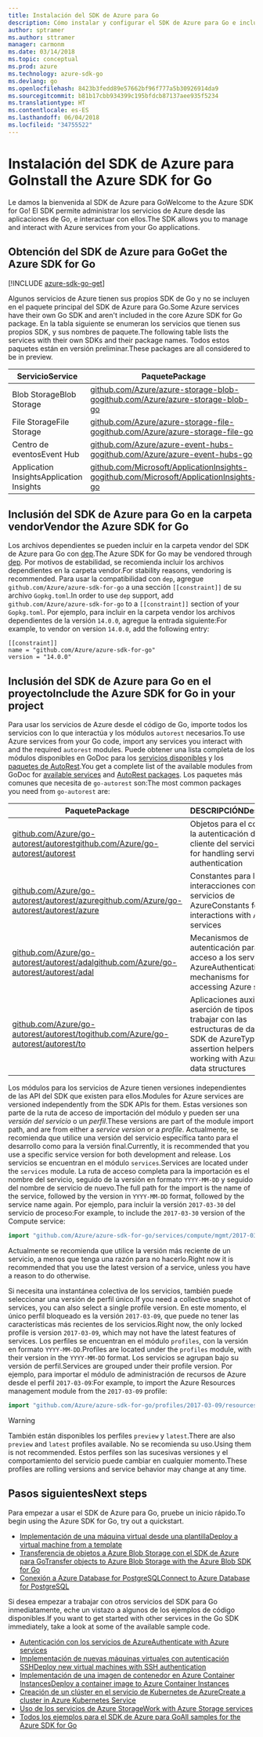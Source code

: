 ```yaml
---
title: Instalación del SDK de Azure para Go
description: Cómo instalar y configurar el SDK de Azure para Go e incluir los archivos dependientes en la carpeta vendor.
author: sptramer
ms.author: sttramer
manager: carmonm
ms.date: 03/14/2018
ms.topic: conceptual
ms.prod: azure
ms.technology: azure-sdk-go
ms.devlang: go
ms.openlocfilehash: 8423b3fedd89e57662bf96f777a5b30926914da9
ms.sourcegitcommit: b81b17cbb934399c195bfdcb87137aee935f5234
ms.translationtype: HT
ms.contentlocale: es-ES
ms.lasthandoff: 06/04/2018
ms.locfileid: "34755522"
---
```

# <a name="install-the-azure-sdk-for-go"></a><span data-ttu-id="90ccf-103">Instalación del SDK de Azure para Go</span><span class="sxs-lookup"><span data-stu-id="90ccf-103">Install the Azure SDK for Go</span></span>

<span data-ttu-id="90ccf-104">Le damos la bienvenida al SDK de Azure para Go</span><span class="sxs-lookup"><span data-stu-id="90ccf-104">Welcome to the Azure SDK for Go!</span></span> <span data-ttu-id="90ccf-105">El SDK permite administrar los servicios de Azure desde las aplicaciones de Go, e interactuar con ellos.</span><span class="sxs-lookup"><span data-stu-id="90ccf-105">The SDK allows you to manage and interact with Azure services from your Go applications.</span></span>

## <a name="get-the-azure-sdk-for-go"></a><span data-ttu-id="90ccf-106">Obtención del SDK de Azure para Go</span><span class="sxs-lookup"><span data-stu-id="90ccf-106">Get the Azure SDK for Go</span></span>

[!INCLUDE [azure-sdk-go-get](includes/azure-sdk-go-get.md)]

<span data-ttu-id="90ccf-107">Algunos servicios de Azure tienen sus propios SDK de Go y no se incluyen en el paquete principal del SDK de Azure para Go.</span><span class="sxs-lookup"><span data-stu-id="90ccf-107">Some Azure services have their own Go SDK and aren't included in the core Azure SDK for Go package.</span></span> <span data-ttu-id="90ccf-108">En la tabla siguiente se enumeran los servicios que tienen sus propios SDK, y sus nombres de paquete.</span><span class="sxs-lookup"><span data-stu-id="90ccf-108">The following table lists the services with their own SDKs and their package names.</span></span> <span data-ttu-id="90ccf-109">Todos estos paquetes están en versión preliminar.</span><span class="sxs-lookup"><span data-stu-id="90ccf-109">These packages are all considered to be in preview.</span></span>

| <span data-ttu-id="90ccf-110">Servicio</span><span class="sxs-lookup"><span data-stu-id="90ccf-110">Service</span></span> | <span data-ttu-id="90ccf-111">Paquete</span><span class="sxs-lookup"><span data-stu-id="90ccf-111">Package</span></span> |
|---------|---------|
| <span data-ttu-id="90ccf-112">Blob Storage</span><span class="sxs-lookup"><span data-stu-id="90ccf-112">Blob Storage</span></span> | [<span data-ttu-id="90ccf-113">github.com/Azure/azure-storage-blob-go</span><span class="sxs-lookup"><span data-stu-id="90ccf-113">github.com/Azure/azure-storage-blob-go</span></span>](https://github.com/Azure/azure-storage-blob-go) |
| <span data-ttu-id="90ccf-114">File Storage</span><span class="sxs-lookup"><span data-stu-id="90ccf-114">File Storage</span></span> | [<span data-ttu-id="90ccf-115">github.com/Azure/azure-storage-file-go</span><span class="sxs-lookup"><span data-stu-id="90ccf-115">github.com/Azure/azure-storage-file-go</span></span>](https://github.com/Azure/azure-storage-file-go) |
| <span data-ttu-id="90ccf-116">Centro de eventos</span><span class="sxs-lookup"><span data-stu-id="90ccf-116">Event Hub</span></span> | [<span data-ttu-id="90ccf-117">github.com/Azure/azure-event-hubs-go</span><span class="sxs-lookup"><span data-stu-id="90ccf-117">github.com/Azure/azure-event-hubs-go</span></span>](https://github.com/Azure/azure-event-hubs-go) |
| <span data-ttu-id="90ccf-118">Application Insights</span><span class="sxs-lookup"><span data-stu-id="90ccf-118">Application Insights</span></span> | [<span data-ttu-id="90ccf-119">github.com/Microsoft/ApplicationInsights-go</span><span class="sxs-lookup"><span data-stu-id="90ccf-119">github.com/Microsoft/ApplicationInsights-go</span></span>](https://github.com/Microsoft/ApplicationInsights-go) |

## <a name="vendor-the-azure-sdk-for-go"></a><span data-ttu-id="90ccf-120">Inclusión del SDK de Azure para Go en la carpeta vendor</span><span class="sxs-lookup"><span data-stu-id="90ccf-120">Vendor the Azure SDK for Go</span></span>

<span data-ttu-id="90ccf-121">Los archivos dependientes se pueden incluir en la carpeta vendor del SDK de Azure para Go con [dep](https://github.com/golang/dep).</span><span class="sxs-lookup"><span data-stu-id="90ccf-121">The Azure SDK for Go may be vendored through [dep](https://github.com/golang/dep).</span></span> <span data-ttu-id="90ccf-122">Por motivos de estabilidad, se recomienda incluir los archivos dependientes en la carpeta vendor.</span><span class="sxs-lookup"><span data-stu-id="90ccf-122">For stability reasons, vendoring is recommended.</span></span> <span data-ttu-id="90ccf-123">Para usar la compatibilidad con `dep`, agregue `github.com/Azure/azure-sdk-for-go` a una sección `[[constraint]]` de su archivo `Gopkg.toml`.</span><span class="sxs-lookup"><span data-stu-id="90ccf-123">In order to use `dep` support, add `github.com/Azure/azure-sdk-for-go` to a `[[constraint]]` section of your `Gopkg.toml`.</span></span> <span data-ttu-id="90ccf-124">Por ejemplo, para incluir en la carpeta vendor los archivos dependientes de la versión `14.0.0`, agregue la entrada siguiente:</span><span class="sxs-lookup"><span data-stu-id="90ccf-124">For example, to vendor on version `14.0.0`, add the following entry:</span></span>

```
[[constraint]]
name = "github.com/Azure/azure-sdk-for-go"
version = "14.0.0"
```

## <a name="include-the-azure-sdk-for-go-in-your-project"></a><span data-ttu-id="90ccf-125">Inclusión del SDK de Azure para Go en el proyecto</span><span class="sxs-lookup"><span data-stu-id="90ccf-125">Include the Azure SDK for Go in your project</span></span>

<span data-ttu-id="90ccf-126">Para usar los servicios de Azure desde el código de Go, importe todos los servicios con lo que interactúa y los módulos `autorest` necesarios.</span><span class="sxs-lookup"><span data-stu-id="90ccf-126">To use Azure services from your Go code, import any services you interact with and the required `autorest` modules.</span></span>
<span data-ttu-id="90ccf-127">Puede obtener una lista completa de los módulos disponibles en GoDoc para los [servicios disponibles](https://godoc.org/github.com/Azure/azure-sdk-for-go) y los [paquetes de AutoRest](https://godoc.org/github.com/Azure/go-autorest).</span><span class="sxs-lookup"><span data-stu-id="90ccf-127">You get a complete list of the available modules from GoDoc for [available services](https://godoc.org/github.com/Azure/azure-sdk-for-go) and [AutoRest packages](https://godoc.org/github.com/Azure/go-autorest).</span></span> <span data-ttu-id="90ccf-128">Los paquetes más comunes que necesita de `go-autorest` son:</span><span class="sxs-lookup"><span data-stu-id="90ccf-128">The most common packages you need from `go-autorest` are:</span></span>

| <span data-ttu-id="90ccf-129">Paquete</span><span class="sxs-lookup"><span data-stu-id="90ccf-129">Package</span></span> | <span data-ttu-id="90ccf-130">DESCRIPCIÓN</span><span class="sxs-lookup"><span data-stu-id="90ccf-130">Description</span></span> |
|---------|-------------|
| <span data-ttu-id="90ccf-131">[github.com/Azure/go-autorest/autorest][autorest]</span><span class="sxs-lookup"><span data-stu-id="90ccf-131">[github.com/Azure/go-autorest/autorest][autorest]</span></span> | <span data-ttu-id="90ccf-132">Objetos para el control de la autenticación del cliente del servicio</span><span class="sxs-lookup"><span data-stu-id="90ccf-132">Objects for handling service client authentication</span></span> |
| <span data-ttu-id="90ccf-133">[github.com/Azure/go-autorest/autorest/azure][autorest/azure]</span><span class="sxs-lookup"><span data-stu-id="90ccf-133">[github.com/Azure/go-autorest/autorest/azure][autorest/azure]</span></span> | <span data-ttu-id="90ccf-134">Constantes para las interacciones con los servicios de Azure</span><span class="sxs-lookup"><span data-stu-id="90ccf-134">Constants for interactions with Azure services</span></span> |
| <span data-ttu-id="90ccf-135">[github.com/Azure/go-autorest/autorest/adal][autorest/adal]</span><span class="sxs-lookup"><span data-stu-id="90ccf-135">[github.com/Azure/go-autorest/autorest/adal][autorest/adal]</span></span> | <span data-ttu-id="90ccf-136">Mecanismos de autenticación para el acceso a los servicios de Azure</span><span class="sxs-lookup"><span data-stu-id="90ccf-136">Authentication mechanisms for accessing Azure services</span></span> |
| <span data-ttu-id="90ccf-137">[github.com/Azure/go-autorest/autorest/to][autorest/to]</span><span class="sxs-lookup"><span data-stu-id="90ccf-137">[github.com/Azure/go-autorest/autorest/to][autorest/to]</span></span> | <span data-ttu-id="90ccf-138">Aplicaciones auxiliares de aserción de tipos para trabajar con las estructuras de datos del SDK de Azure</span><span class="sxs-lookup"><span data-stu-id="90ccf-138">Type assertion helpers for working with Azure SDK data structures</span></span> |

[autorest]: https://godoc.org/github.com/Azure/go-autorest/autorest
[autorest/azure]: https://godoc.org/github.com/Azure/go-autorest/autorest/azure
[autorest/adal]: https://godoc.org/github.com/Azure/go-autorest/autorest/adal
[autorest/to]: https://godoc.org/github.com/Azure/go-autorest/autorest/to

<span data-ttu-id="90ccf-139">Los módulos para los servicios de Azure tienen versiones independientes de las API del SDK que existen para ellos.</span><span class="sxs-lookup"><span data-stu-id="90ccf-139">Modules for Azure services are versioned independently from the SDK APIs for them.</span></span> <span data-ttu-id="90ccf-140">Estas versiones son parte de la ruta de acceso de importación del módulo y pueden ser una _versión del servicio_ o un _perfil_.</span><span class="sxs-lookup"><span data-stu-id="90ccf-140">These versions are part of the module import path, and are from either a _service version_ or a _profile_.</span></span> <span data-ttu-id="90ccf-141">Actualmente, se recomienda que utilice una versión del servicio específica tanto para el desarrollo como para la versión final.</span><span class="sxs-lookup"><span data-stu-id="90ccf-141">Currently, it is recommended that you use a specific service version for both development and release.</span></span> <span data-ttu-id="90ccf-142">Los servicios se encuentran en el módulo `services`.</span><span class="sxs-lookup"><span data-stu-id="90ccf-142">Services are located under the `services` module.</span></span> <span data-ttu-id="90ccf-143">La ruta de acceso completa para la importación es el nombre del servicio, seguido de la versión en formato `YYYY-MM-DD` y seguido del nombre de servicio de nuevo.</span><span class="sxs-lookup"><span data-stu-id="90ccf-143">The full path for the import is the name of the service, followed by the version in `YYYY-MM-DD` format, followed by the service name again.</span></span> <span data-ttu-id="90ccf-144">Por ejemplo, para incluir la versión `2017-03-30` del servicio de proceso:</span><span class="sxs-lookup"><span data-stu-id="90ccf-144">For example, to include the `2017-03-30` version of the Compute service:</span></span>

```go
import "github.com/Azure/azure-sdk-for-go/services/compute/mgmt/2017-03-30/compute"
```

<span data-ttu-id="90ccf-145">Actualmente se recomienda que utilice la versión más reciente de un servicio, a menos que tenga una razón para no hacerlo.</span><span class="sxs-lookup"><span data-stu-id="90ccf-145">Right now it is recommended that you use the latest version of a service, unless you have a reason to do otherwise.</span></span>

<span data-ttu-id="90ccf-146">Si necesita una instantánea colectiva de los servicios, también puede seleccionar una versión de perfil único.</span><span class="sxs-lookup"><span data-stu-id="90ccf-146">If you need a collective snapshot of services, you can also select a single profile version.</span></span> <span data-ttu-id="90ccf-147">En este momento, el único perfil bloqueado es la versión `2017-03-09`, que puede no tener las características más recientes de los servicios.</span><span class="sxs-lookup"><span data-stu-id="90ccf-147">Right now, the only locked profile is version `2017-03-09`, which may not have the latest features of services.</span></span> <span data-ttu-id="90ccf-148">Los perfiles se encuentran en el módulo `profiles`, con la versión en formato `YYYY-MM-DD`.</span><span class="sxs-lookup"><span data-stu-id="90ccf-148">Profiles are located under the `profiles` module, with their version in the `YYYY-MM-DD` format.</span></span> <span data-ttu-id="90ccf-149">Los servicios se agrupan bajo su versión de perfil.</span><span class="sxs-lookup"><span data-stu-id="90ccf-149">Services are grouped under their profile version.</span></span> <span data-ttu-id="90ccf-150">Por ejemplo, para importar el módulo de administración de recursos de Azure desde el perfil `2017-03-09`:</span><span class="sxs-lookup"><span data-stu-id="90ccf-150">For example, to import the Azure Resources management module from the `2017-03-09` profile:</span></span>

```go
import "github.com/Azure/azure-sdk-for-go/profiles/2017-03-09/resources/mgmt/resources"
```

> [!WARNING]
> <span data-ttu-id="90ccf-151">También están disponibles los perfiles `preview` y `latest`.</span><span class="sxs-lookup"><span data-stu-id="90ccf-151">There are also `preview` and `latest` profiles available.</span></span> <span data-ttu-id="90ccf-152">No se recomienda su uso.</span><span class="sxs-lookup"><span data-stu-id="90ccf-152">Using them is not recommended.</span></span> <span data-ttu-id="90ccf-153">Estos perfiles son las sucesivas versiones y el comportamiento del servicio puede cambiar en cualquier momento.</span><span class="sxs-lookup"><span data-stu-id="90ccf-153">These profiles are rolling versions and service behavior may change at any time.</span></span>

## <a name="next-steps"></a><span data-ttu-id="90ccf-154">Pasos siguientes</span><span class="sxs-lookup"><span data-stu-id="90ccf-154">Next steps</span></span>

<span data-ttu-id="90ccf-155">Para empezar a usar el SDK de Azure para Go, pruebe un inicio rápido.</span><span class="sxs-lookup"><span data-stu-id="90ccf-155">To begin using the Azure SDK for Go, try out a quickstart.</span></span>

* [<span data-ttu-id="90ccf-156">Implementación de una máquina virtual desde una plantilla</span><span class="sxs-lookup"><span data-stu-id="90ccf-156">Deploy a virtual machine from a template</span></span>](azure-sdk-go-qs-vm.md)
* [<span data-ttu-id="90ccf-157">Transferencia de objetos a Azure Blob Storage con el SDK de Azure para Go</span><span class="sxs-lookup"><span data-stu-id="90ccf-157">Transfer objects to Azure Blob Storage with the Azure Blob SDK for Go</span></span>](/azure/storage/blobs/storage-quickstart-blobs-go?toc=%2fgo%2fazure%2ftoc.json)
* [<span data-ttu-id="90ccf-158">Conexión a Azure Database for PostgreSQL</span><span class="sxs-lookup"><span data-stu-id="90ccf-158">Connect to Azure Database for PostgreSQL</span></span>](/azure/postgresql/connect-go?toc=%2fgo%2fazure%2ftoc.json)

<span data-ttu-id="90ccf-159">Si desea empezar a trabajar con otros servicios del SDK para Go inmediatamente, eche un vistazo a algunos de los ejemplos de código disponibles.</span><span class="sxs-lookup"><span data-stu-id="90ccf-159">If you want to get started with other services in the Go SDK immediately, take a look at some of the available sample code.</span></span>

* [<span data-ttu-id="90ccf-160">Autenticación con los servicios de Azure</span><span class="sxs-lookup"><span data-stu-id="90ccf-160">Authenticate with Azure services</span></span>](https://github.com/Azure-Samples/azure-sdk-for-go-samples/tree/master/iam)
* [<span data-ttu-id="90ccf-161">Implementación de nuevas máquinas virtuales con autenticación SSH</span><span class="sxs-lookup"><span data-stu-id="90ccf-161">Deploy new virtual machines with SSH authentication</span></span>](https://github.com/Azure-Samples/azure-sdk-for-go-samples/tree/master/compute)
* [<span data-ttu-id="90ccf-162">Implementación de una imagen de contenedor en Azure Container Instances</span><span class="sxs-lookup"><span data-stu-id="90ccf-162">Deploy a container image to Azure Container Instances</span></span>](https://github.com/Azure-Samples/azure-sdk-for-go-samples/tree/master/containerinstance)
* [<span data-ttu-id="90ccf-163">Creación de un clúster en el servicio de Kubernetes de Azure</span><span class="sxs-lookup"><span data-stu-id="90ccf-163">Create a cluster in Azure Kubernetes Service</span></span>](https://github.com/Azure-Samples/azure-sdk-for-go-samples/tree/master/containerservice)
* [<span data-ttu-id="90ccf-164">Uso de los servicios de Azure Storage</span><span class="sxs-lookup"><span data-stu-id="90ccf-164">Work with Azure Storage services</span></span>](https://github.com/Azure-Samples/azure-sdk-for-go-samples/tree/master/storage)
* [<span data-ttu-id="90ccf-165">Todos los ejemplos para el SDK de Azure para Go</span><span class="sxs-lookup"><span data-stu-id="90ccf-165">All samples for the Azure SDK for Go</span></span>](https://github.com/azure-samples/azure-sdk-for-go-samples)
